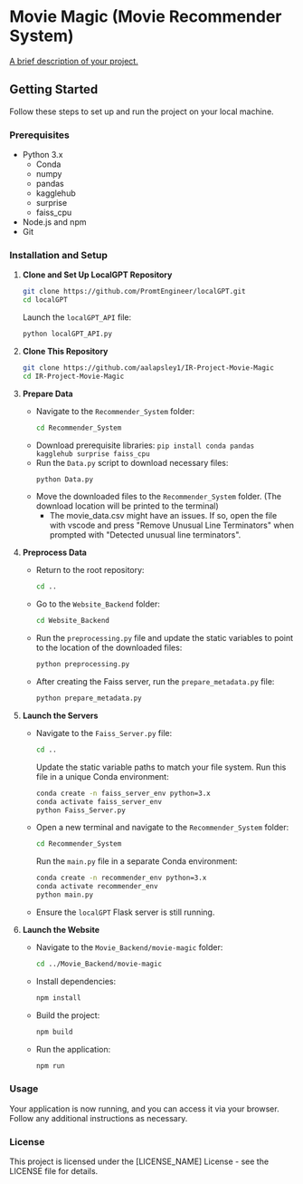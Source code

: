 # Movie Magic (Movie Recommender System)

[A brief description of your project.](https://sites.google.com/view/movie-magic-ir/home)

## Getting Started

Follow these steps to set up and run the project on your local machine.

### Prerequisites

- Python 3.x
   - Conda
   - numpy
   - pandas
   - kagglehub
   - surprise
   - faiss_cpu
- Node.js and npm
- Git

### Installation and Setup

1. **Clone and Set Up LocalGPT Repository**
   ```bash
   git clone https://github.com/PromtEngineer/localGPT.git
   cd localGPT
   ```
   Launch the `localGPT_API` file:
   ```bash
   python localGPT_API.py
   ```

2. **Clone This Repository**
   ```bash
   git clone https://github.com/aalapsley1/IR-Project-Movie-Magic
   cd IR-Project-Movie-Magic
   ```

3. **Prepare Data**
   - Navigate to the `Recommender_System` folder:
     ```bash
     cd Recommender_System
     ```
   - Download prerequisite libraries: `pip install conda pandas kagglehub surprise faiss_cpu`
   - Run the `Data.py` script to download necessary files:
     ```bash
     python Data.py
     ```
   - Move the downloaded files to the `Recommender_System` folder. (The download location will be printed to the terminal)
      - The movie_data.csv might have an issues. If so, open the file with vscode and press "Remove Unusual Line Terminators" when prompted with "Detected unusual line terminators".

4. **Preprocess Data**
   - Return to the root repository:
     ```bash
     cd ..
     ```
   - Go to the `Website_Backend` folder:
     ```bash
     cd Website_Backend
     ```
   - Run the `preprocessing.py` file and update the static variables to point to the location of the downloaded files:
     ```bash
     python preprocessing.py
     ```
   - After creating the Faiss server, run the `prepare_metadata.py` file:
     ```bash
     python prepare_metadata.py
     ```

5. **Launch the Servers**

   - Navigate to the `Faiss_Server.py` file:
     ```bash
     cd ..
     ```
     Update the static variable paths to match your file system.
     Run this file in a unique Conda environment:
     ```bash
     conda create -n faiss_server_env python=3.x
     conda activate faiss_server_env
     python Faiss_Server.py
     ```

   - Open a new terminal and navigate to the `Recommender_System` folder:
     ```bash
     cd Recommender_System
     ```
     Run the `main.py` file in a separate Conda environment:
     ```bash
     conda create -n recommender_env python=3.x
     conda activate recommender_env
     python main.py
     ```

   - Ensure the `localGPT` Flask server is still running.

6. **Launch the Website**

   - Navigate to the `Movie_Backend/movie-magic` folder:
     ```bash
     cd ../Movie_Backend/movie-magic
     ```
   - Install dependencies:
     ```bash
     npm install
     ```
   - Build the project:
     ```bash
     npm build
     ```
   - Run the application:
     ```bash
     npm run
     ```

### Usage

Your application is now running, and you can access it via your browser. Follow any additional instructions as necessary.

### License

This project is licensed under the [LICENSE_NAME] License - see the LICENSE file for details.


